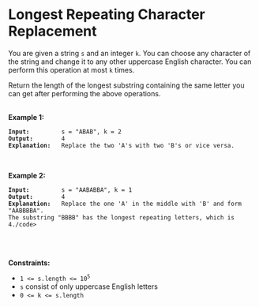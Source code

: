 <!-- markdownlint-disable -->

# Longest Repeating Character Replacement

You are given a string `s` and an integer `k`. You can choose any character of the string and change it to any other uppercase English character. You can perform this operation at most `k` times.

Return the length of the longest substring containing the same letter you can get after performing the above operations.<br>
<br>

**Example 1:**

<pre><code><strong>Input:</strong>         s = "ABAB", k = 2
<strong>Output:</strong>        4        
<strong>Explanation:</strong>   Replace the two 'A's with two 'B's or vice versa.</code></code></pre>
<br>

**Example 2:**

<pre><code><strong>Input:</strong>         s = "AABABBA", k = 1
<strong>Output:</strong>        4        
<strong>Explanation:</strong>   Replace the one 'A' in the middle with 'B' and form "AABBBBA".
The substring "BBBB" has the longest repeating letters, which is 4./code></code></pre>
<br>
<br>

**Constraints:**

<ul>
    <li><code>1 <= s.length <= 10<sup>5</sup></code></li>
    <li><code>s</code> consist of only uppercase English letters</li>
    <li><code>0 <= k <= s.length</code></li>
</ul>
